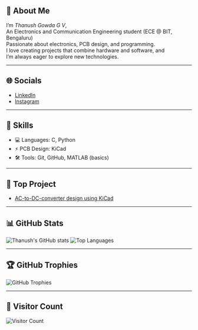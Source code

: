 ## 👋 About Me

I’m *Thanush Gowda G V*,<br> An Electronics and Communication Engineering student (ECE @ BIT, Bengaluru)<br> Passionate about electronics, PCB design, and programming. <br>I love creating projects that combine hardware and software, and <br> I’m always eager to explore new technologies.

---

## 🌐 Socials

- [LinkedIn](https://www.linkedin.com/in/thanushgowdagv)
- [Instagram](https://www.instagram.com/thanushgowdagv)
---

## 🧰 Skills

- 💻 Languages: C, Python  
- ⚡ PCB Design: KiCad  
- 🛠 Tools: Git, GitHub, MATLAB (basics)

---

## 📌 Top Project

- [AC-to-DC-converter design using KiCad](https://github.com/thanushgowdagv/AC-to-DC-converter)

---

## 📊 GitHub Stats

![Thanush's GitHub stats](https://github-readme-stats.vercel.app/api?username=thanushgowdagv&show_icons=true&theme=radical)
![Top Languages](https://github-readme-stats.vercel.app/api/top-langs/?username=thanushgowdagv&layout=compact&theme=radical)

---

## 🏆 GitHub Trophies

![GitHub Trophies](https://github-profile-trophy.vercel.app/?username=thanushgowdagv&theme=darkhub&no-frame=true&no-bg=true&margin-w=4)

---

## 👀 Visitor Count

![Visitor Count](https://komarev.com/ghpvc/?username=thanushgowdagv&color=blue&style=flat)
